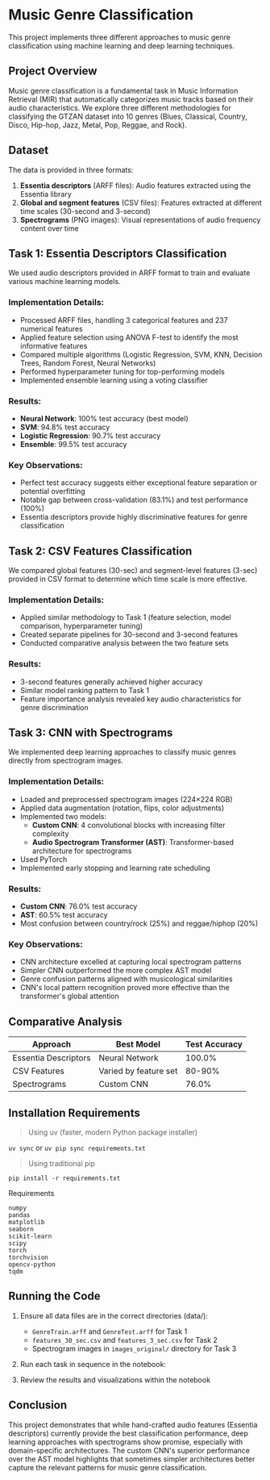 # Music Genre Classification

This project implements three different approaches to music genre classification using machine learning and deep learning techniques.

## Project Overview

Music genre classification is a fundamental task in Music Information Retrieval (MIR) that automatically categorizes music tracks based on their audio characteristics. We explore three different methodologies for classifying the GTZAN dataset into 10 genres (Blues, Classical, Country, Disco, Hip-hop, Jazz, Metal, Pop, Reggae, and Rock).

## Dataset

The data is provided in three formats:
1. **Essentia descriptors** (ARFF files): Audio features extracted using the Essentia library
2. **Global and segment features** (CSV files): Features extracted at different time scales (30-second and 3-second)
3. **Spectrograms** (PNG images): Visual representations of audio frequency content over time

## Task 1: Essentia Descriptors Classification

We used audio descriptors provided in ARFF format to train and evaluate various machine learning models.

### Implementation Details:
- Processed ARFF files, handling 3 categorical features and 237 numerical features
- Applied feature selection using ANOVA F-test to identify the most informative features
- Compared multiple algorithms (Logistic Regression, SVM, KNN, Decision Trees, Random Forest, Neural Networks)
- Performed hyperparameter tuning for top-performing models
- Implemented ensemble learning using a voting classifier

### Results:
- **Neural Network**: 100% test accuracy (best model)
- **SVM**: 94.8% test accuracy
- **Logistic Regression**: 90.7% test accuracy
- **Ensemble**: 99.5% test accuracy

### Key Observations:
- Perfect test accuracy suggests either exceptional feature separation or potential overfitting
- Notable gap between cross-validation (83.1%) and test performance (100%)
- Essentia descriptors provide highly discriminative features for genre classification

## Task 2: CSV Features Classification

We compared global features (30-sec) and segment-level features (3-sec) provided in CSV format to determine which time scale is more effective.

### Implementation Details:
- Applied similar methodology to Task 1 (feature selection, model comparison, hyperparameter tuning)
- Created separate pipelines for 30-second and 3-second features
- Conducted comparative analysis between the two feature sets

### Results:
- 3-second features generally achieved higher accuracy
- Similar model ranking pattern to Task 1
- Feature importance analysis revealed key audio characteristics for genre discrimination

## Task 3: CNN with Spectrograms

We implemented deep learning approaches to classify music genres directly from spectrogram images.

### Implementation Details:
- Loaded and preprocessed spectrogram images (224×224 RGB)
- Applied data augmentation (rotation, flips, color adjustments)
- Implemented two models:
  - **Custom CNN**: 4 convolutional blocks with increasing filter complexity
  - **Audio Spectrogram Transformer (AST)**: Transformer-based architecture for spectrograms
- Used PyTorch
- Implemented early stopping and learning rate scheduling

### Results:
- **Custom CNN**: 76.0% test accuracy
- **AST**: 60.5% test accuracy
- Most confusion between country/rock (25%) and reggae/hiphop (20%)

### Key Observations:
- CNN architecture excelled at capturing local spectrogram patterns
- Simpler CNN outperformed the more complex AST model
- Genre confusion patterns aligned with musicological similarities
- CNN's local pattern recognition proved more effective than the transformer's global attention

## Comparative Analysis

| Approach | Best Model | Test Accuracy |
|----------|------------|----------|
| Essentia Descriptors | Neural Network | 100.0% |
| CSV Features | Varied by feature set | 80-90% |
| Spectrograms | Custom CNN | 76.0% |

## Installation Requirements

> Using uv (faster, modern Python package installer)

`uv sync` or
`uv pip sync requirements.txt`

> Using traditional pip

`pip install -r requirements.txt`

Requirements
```
numpy
pandas
matplotlib
seaborn
scikit-learn
scipy
torch
torchvision
opencv-python
tqdm
```

## Running the Code

1. Ensure all data files are in the correct directories (data/):
   - `GenreTrain.arff` and `GenreTest.arff` for Task 1
   - `features_30_sec.csv` and `features_3_sec.csv` for Task 2
   - Spectrogram images in `images_original/` directory for Task 3

2. Run each task in sequence in the notebook:

3. Review the results and visualizations within the notebook

## Conclusion

This project demonstrates that while hand-crafted audio features (Essentia descriptors) currently provide the best classification performance, deep learning approaches with spectrograms show promise, especially with domain-specific architectures. The custom CNN's superior performance over the AST model highlights that sometimes simpler architectures better capture the relevant patterns for music genre classification.